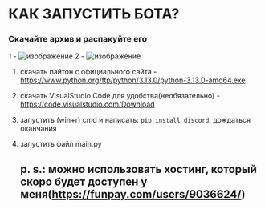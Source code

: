 # КАК ЗАПУСТИТЬ БОТА?
  ### Скачайте архив и распакуйте его
  1 - ![изображение](https://github.com/user-attachments/assets/6948af33-a477-4431-9a9f-13434480d32c)
  2 - ![изображение](https://github.com/user-attachments/assets/6317b5a1-818d-44fc-a01b-314d00d807ad)


1. скачать пайтон с официального сайта - https://www.python.org/ftp/python/3.13.0/python-3.13.0-amd64.exe
2. скачать VisualStudio Code для удобства(необязательно) - https://code.visualstudio.com/Download
3. запустить (win+r) cmd и написать: ```pip install discord```, дождаться оканчания
4. запустить файл main.py


   ## p. s.: можно использовать хостинг, который скоро будет доступен у меня(https://funpay.com/users/9036624/)
